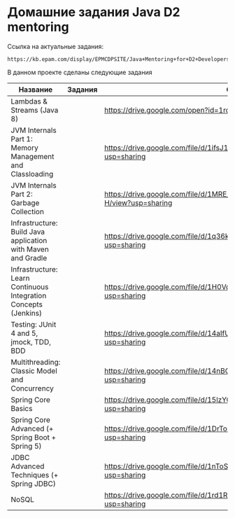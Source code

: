 # Домашние задания Java D2 mentoring
Ссылка на актуальные задания:
```
https://kb.epam.com/display/EPMCDPSITE/Java+Mentoring+for+D2+Developers+2018
```
В данном проекте сделаны следующие задания 

| Название | Задания | Ссылка  |
|---|---|---|
|Lambdas & Streams (Java 8)|  | https://drive.google.com/open?id=1roWrMT6-ojheSQ-9zNeQaaK1BzTL1HTD |
|JVM Internals Part 1: Memory Management and Classloading |   | https://drive.google.com/file/d/1ifsJ11jEvMxcW5kjUbrYZv60OUJzARxl/view?usp=sharing  |
|JVM Internals Part 2: Garbage Collection|   | https://drive.google.com/file/d/1MRE_bR4wQNKDB7ITJcT2duxmygwQG_-H/view?usp=sharing  |
|Infrastructure: Build Java application with Maven and Gradle  |   | https://drive.google.com/file/d/1q36ka5edUYb17-IP_jiX6oDPP5xXUIbG/view?usp=sharing  |
|Infrastructure: Learn Continuous Integration Concepts (Jenkins)   |   | https://drive.google.com/file/d/1H0VdLetVly6wiNov8zOjCO7k1yE8IDt8/view?usp=sharing  |
|Testing: JUnit 4 and 5, jmock, TDD, BDD |   | https://drive.google.com/file/d/14aIfUfOZpFJ7GDIqmifWAQJvfxfHP-rm/view?usp=sharing  |
|Multithreading: Classic Model and Concurrency |   | https://drive.google.com/file/d/14nBQMTNpLrqwdq4DdosHOc2La3ayXTVo/view?usp=sharing  |
|Spring Core Basics |   | https://drive.google.com/file/d/15lzYC_QEr9Cu1rObrS0Q8hWrPyBMTEdq/view?usp=sharing |
|Spring Core Advanced (+ Spring Boot + Spring 5)    |   | https://drive.google.com/file/d/1DrToo-H0zP_qYIkN3vMAl4eJiuKd-_2s/view?usp=sharing  |
|JDBC Advanced Techniques (+ Spring JDBC) |   | https://drive.google.com/file/d/1nToSR1T6uwce5RRuIfbOEcnjj-BbUbRu/view?usp=sharing  |
|NoSQL |   | https://drive.google.com/file/d/1rd1RNHA7fmbhv1WhiyaZmH6eIbwmOaFn/view?usp=sharing  |